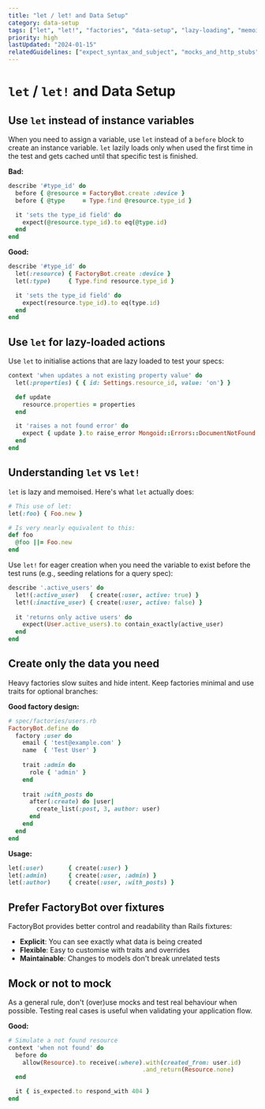```yaml
---
title: "let / let! and Data Setup"
category: data-setup
tags: ["let", "let!", "factories", "data-setup", "lazy-loading", "memoization"]
priority: high
lastUpdated: "2024-01-15"
relatedGuidelines: ["expect_syntax_and_subject", "mocks_and_http_stubs"]
---
```


# `let` / `let!` and Data Setup

## Use `let` instead of instance variables
When you need to assign a variable, use `let` instead of a `before` block to create an instance variable. `let` lazily loads only when used the first time in the test and gets cached until that specific test is finished.

**Bad:**
```ruby
describe '#type_id' do
  before { @resource = FactoryBot.create :device }
  before { @type     = Type.find @resource.type_id }

  it 'sets the type_id field' do
    expect(@resource.type_id).to eq(@type.id)
  end
end
```

**Good:**
```ruby
describe '#type_id' do
  let(:resource) { FactoryBot.create :device }
  let(:type)     { Type.find resource.type_id }

  it 'sets the type_id field' do
    expect(resource.type_id).to eq(type.id)
  end
end
```

## Use `let` for lazy-loaded actions
Use `let` to initialise actions that are lazy loaded to test your specs:

```ruby
context 'when updates a not existing property value' do
  let(:properties) { { id: Settings.resource_id, value: 'on'} }

  def update
    resource.properties = properties
  end

  it 'raises a not found error' do
    expect { update }.to raise_error Mongoid::Errors::DocumentNotFound
  end
end
```

## Understanding `let` vs `let!`
`let` is lazy and memoised. Here's what `let` actually does:

```ruby
# This use of let:
let(:foo) { Foo.new }

# Is very nearly equivalent to this:
def foo
  @foo ||= Foo.new
end
```

Use `let!` for eager creation when you need the variable to exist before the test runs (e.g., seeding relations for a query spec):

```ruby
describe '.active_users' do
  let!(:active_user)   { create(:user, active: true) }
  let!(:inactive_user) { create(:user, active: false) }
  
  it 'returns only active users' do
    expect(User.active_users).to contain_exactly(active_user)
  end
end
```

## Create only the data you need
Heavy factories slow suites and hide intent. Keep factories minimal and use traits for optional branches:

**Good factory design:**
```ruby
# spec/factories/users.rb
FactoryBot.define do
  factory :user do
    email { 'test@example.com' }
    name  { 'Test User' }
    
    trait :admin do
      role { 'admin' }
    end
    
    trait :with_posts do
      after(:create) do |user|
        create_list(:post, 3, author: user)
      end
    end
  end
end
```

**Usage:**
```ruby
let(:user)       { create(:user) }
let(:admin)      { create(:user, :admin) }
let(:author)     { create(:user, :with_posts) }
```

## Prefer FactoryBot over fixtures
FactoryBot provides better control and readability than Rails fixtures:

- **Explicit**: You can see exactly what data is being created
- **Flexible**: Easy to customise with traits and overrides
- **Maintainable**: Changes to models don't break unrelated tests

## Mock or not to mock
As a general rule, don't (over)use mocks and test real behaviour when possible. Testing real cases is useful when validating your application flow.

**Good:**
```ruby
# Simulate a not found resource
context 'when not found' do
  before do
    allow(Resource).to receive(:where).with(created_from: user.id)
                                      .and_return(Resource.none)
  end

  it { is_expected.to respond_with 404 }
end
```
